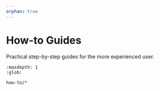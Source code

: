```yaml
---
orphan: true
---
```


# How-to Guides

Practical step-by-step guides for the more experienced user.

```{toctree}
:maxdepth: 1
:glob:

how-to/*
```
